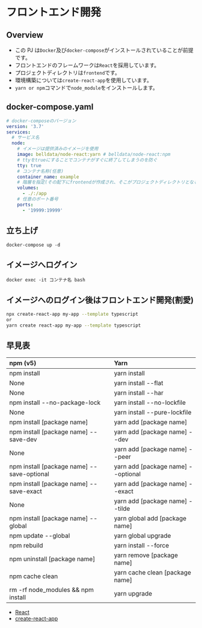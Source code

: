 # フロントエンド開発

## Overview

- この PJ は`Docker`及び`docker-compose`がインストールされていることが前提です。
- フロントエンドのフレームワークは`React`を採用しています。
- プロジェクトディレクトリは`frontend`です。
- 環境構築については`create-react-app`を使用しています。
- `yarn or npm`コマンドで`node_module`をインストールします。

## docker-compose.yaml

```yaml
# docker-composeのバージョン
version: '3.7'
services:
  # サービス名
  node:
    # イメージは提供済みのイメージを使用
    image: belldata/node-react:yarn # belldata/node-react:npm
    # ttyをtrueにすることでコンテナがすぐに終了してしまうのを防ぐ
    tty: true
    # コンテナ名称(任意)
    container_name: example
    # 階層を指定(その配下にfrontendが作成され、そこがプロジェクトディレクトリとなる)
    volumes:
      - ./:/app
    # 任意のポート番号
    ports:
      - '19999:19999'
```

## 立ち上げ

`docker-compose up -d`

## イメージへログイン

`docker exec -it コンテナ名 bash`

## イメージへのログイン後はフロントエンド開発(割愛)

```bash
npx create-react-app my-app --template typescript
or
yarn create react-app my-app --template typescript
```

## 早見表

| npm (v5)                                   | Yarn                               |
| :----------------------------------------- | :--------------------------------- |
| npm install                                | yarn install                       |
| None                                       | yarn install --flat                |
| None                                       | yarn install --har                 |
| npm install --no-package-lock              | yarn install --no-lockfile         |
| None                                       | yarn install --pure-lockfile       |
| npm install [package name]                 | yarn add [package name]            |
| npm install [package name] --save-dev      | yarn add [package name] --dev      |
| None                                       | yarn add [package name] --peer     |
| npm install [package name] --save-optional | yarn add [package name] --optional |
| npm install [package name] --save-exact    | yarn add [package name] --exact    |
| None                                       | yarn add [package name] --tilde    |
| npm install [package name] --global        | yarn global add [package name]     |
| npm update --global                        | yarn global upgrade                |
| npm rebuild                                | yarn install --force               |
| npm uninstall [package name]               | yarn remove [package name]         |
| npm cache clean                            | yarn cache clean [package name]    |
| rm -rf node_modules && npm install         | yarn upgrade                       |

- [React](https://ja.reactjs.org/)
- [create-react-app](https://create-react-app.dev/)
